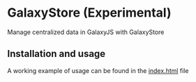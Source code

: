 # GalaxyStore (Experimental)

  Manage centralized data in GalaxyJS with GalaxyStore

## Installation and usage

  A working example of usage can be found in the [index.html](index.html) file
